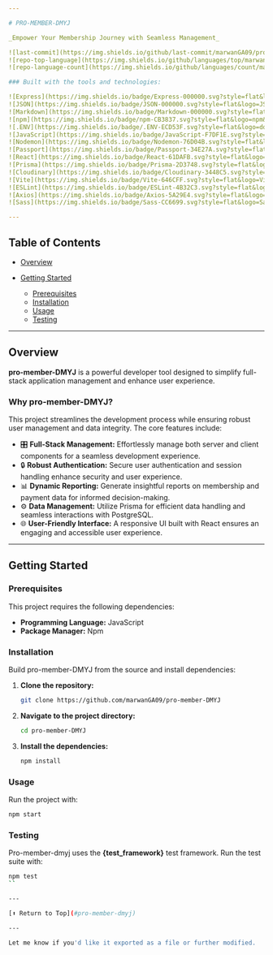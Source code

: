 ```yaml
---

# PRO-MEMBER-DMYJ

_Empower Your Membership Journey with Seamless Management_

![last-commit](https://img.shields.io/github/last-commit/marwanGA09/pro-member-DMYJ?style=flat&logo=git&logoColor=white&color=0080ff)
![repo-top-language](https://img.shields.io/github/languages/top/marwanGA09/pro-member-DMYJ?style=flat&color=0080ff)
![repo-language-count](https://img.shields.io/github/languages/count/marwanGA09/pro-member-DMYJ?style=flat&color=0080ff)

### Built with the tools and technologies:

![Express](https://img.shields.io/badge/Express-000000.svg?style=flat&logo=Express&logoColor=white)
![JSON](https://img.shields.io/badge/JSON-000000.svg?style=flat&logo=JSON&logoColor=white)
![Markdown](https://img.shields.io/badge/Markdown-000000.svg?style=flat&logo=Markdown&logoColor=white)
![npm](https://img.shields.io/badge/npm-CB3837.svg?style=flat&logo=npm&logoColor=white)
![.ENV](https://img.shields.io/badge/.ENV-ECD53F.svg?style=flat&logo=dotenv&logoColor=black)
![JavaScript](https://img.shields.io/badge/JavaScript-F7DF1E.svg?style=flat&logo=JavaScript&logoColor=black)
![Nodemon](https://img.shields.io/badge/Nodemon-76D04B.svg?style=flat&logo=Nodemon&logoColor=white)
![Passport](https://img.shields.io/badge/Passport-34E27A.svg?style=flat&logo=Passport&logoColor=white)
![React](https://img.shields.io/badge/React-61DAFB.svg?style=flat&logo=React&logoColor=black)
![Prisma](https://img.shields.io/badge/Prisma-2D3748.svg?style=flat&logo=Prisma&logoColor=white)
![Cloudinary](https://img.shields.io/badge/Cloudinary-3448C5.svg?style=flat&logo=Cloudinary&logoColor=white)
![Vite](https://img.shields.io/badge/Vite-646CFF.svg?style=flat&logo=Vite&logoColor=white)
![ESLint](https://img.shields.io/badge/ESLint-4B32C3.svg?style=flat&logo=ESLint&logoColor=white)
![Axios](https://img.shields.io/badge/Axios-5A29E4.svg?style=flat&logo=Axios&logoColor=white)
![Sass](https://img.shields.io/badge/Sass-CC6699.svg?style=flat&logo=Sass&logoColor=white)

---
```


## Table of Contents

- [Overview](#overview)
- [Getting Started](#getting-started)

  - [Prerequisites](#prerequisites)
  - [Installation](#installation)
  - [Usage](#usage)
  - [Testing](#testing)

---

## Overview

**pro-member-DMYJ** is a powerful developer tool designed to simplify full-stack application management and enhance user experience.

### Why pro-member-DMYJ?

This project streamlines the development process while ensuring robust user management and data integrity. The core features include:

- 🎛️ **Full-Stack Management:** Effortlessly manage both server and client components for a seamless development experience.
- 🔒 **Robust Authentication:** Secure user authentication and session handling enhance security and user experience.
- 📊 **Dynamic Reporting:** Generate insightful reports on membership and payment data for informed decision-making.
- ⚙️ **Data Management:** Utilize Prisma for efficient data handling and seamless interactions with PostgreSQL.
- 🌐 **User-Friendly Interface:** A responsive UI built with React ensures an engaging and accessible user experience.

---

## Getting Started

### Prerequisites

This project requires the following dependencies:

- **Programming Language:** JavaScript
- **Package Manager:** Npm

### Installation

Build pro-member-DMYJ from the source and install dependencies:

1. **Clone the repository:**

   ```sh
   git clone https://github.com/marwanGA09/pro-member-DMYJ
   ```

2. **Navigate to the project directory:**

   ```sh
   cd pro-member-DMYJ
   ```

3. **Install the dependencies:**

   ```sh
   npm install
   ```

### Usage

Run the project with:

```sh
npm start
```

### Testing

Pro-member-dmyj uses the **{test_framework}** test framework. Run the test suite with:

```sh
npm test
``

---

[⬆ Return to Top](#pro-member-dmyj)

---

Let me know if you'd like it exported as a file or further modified.
```
